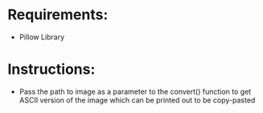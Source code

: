 # Requirements:
- Pillow Library
#  
# Instructions:
- Pass the path to image as a parameter to the convert() function to get ASCII version of the image which can be printed out to be copy-pasted
